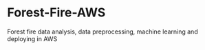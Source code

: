 # Forest-Fire-AWS

Forest fire data analysis, data preprocessing, machine learning and deploying in AWS